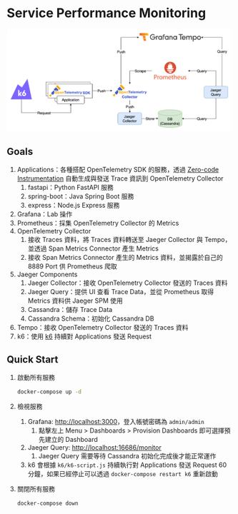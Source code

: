 # Service Performance Monitoring

![Lab Architecture](lab-arch.png)

## Goals

1. Applications：各種搭配 OpenTelemetry SDK 的服務，透過 [Zero-code Instrumentation](https://opentelemetry.io/docs/zero-code/) 自動生成與發送 Trace 資訊到 OpenTelemetry Collector
   1. fastapi：Python FastAPI 服務
   2. spring-boot：Java Spring Boot 服務
   3. express：Node.js Express 服務
2. Grafana：Lab 操作
3. Prometheus：採集 OpenTelemetry Collector 的 Metrics
4. OpenTelemetry Collector
   1. 接收 Traces 資料，將 Traces 資料轉送至 Jaeger Collector 與 Tempo，並透過 Span Metrics Connector 產生 Metrics
   2. 接收 Span Metrics Connector 產生的 Metrics 資料，並揭露於自己的 8889 Port 供 Prometheus 爬取
5. Jaeger Components
   1. Jaeger Collector：接收 OpenTelemetry Collector 發送的 Traces 資料
   2. Jaeger Query：提供 UI 查看 Trace Data，並從 Prometheus 取得 Metrics 資料供 Jaeger SPM 使用
   3. Cassandra：儲存 Trace Data
   4. Cassandra Schema：初始化 Cassandra DB
6. Tempo：接收 OpenTelemetry Collector 發送的 Traces 資料
7. k6：使用 [k6](https://k6.io/) 持續對 Applications 發送 Request

## Quick Start

1. 啟動所有服務

   ```bash
   docker-compose up -d
   ```

2. 檢視服務
   1. Grafana: <http://localhost:3000>，登入帳號密碼為 `admin/admin`
      1. 點擊左上 Menu > Dashboards > Provision Dashboards 即可選擇預先建立的 Dashboard
   2. Jaeger Query: <http://localhost:16686/monitor>
      1. Jaeger Query 需要等待 Cassandra 初始化完成後才能正常運作
   3. k6 會根據 `k6/k6-script.js` 持續執行對 Applications 發送 Request 60 分鐘，如果已經停止可以透過 `docker-compose restart k6` 重新啟動
3. 關閉所有服務

   ```bash
   docker-compose down
   ```

